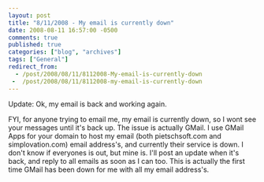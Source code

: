 ```yaml
---
layout: post
title: "8/11/2008 - My email is currently down"
date: 2008-08-11 16:57:00 -0500
comments: true
published: true
categories: ["blog", "archives"]
tags: ["General"]
redirect_from: 
  - /post/2008/08/11/8112008-My-email-is-currently-down
 -  /post/2008/08/11/8112008-my-email-is-currently-down
---
```

<!-- more -->
<p>
Update: Ok, my email is back and working again. 
</p>
<p>
FYI, for anyone trying to email me, my email is currently down, so I wont see your messages until it&#39;s back up. The issue is actually GMail. I use GMail Apps for your domain to host my email (both pietschsoft.com and simplovation.com) email address&#39;s, and currently their service is down. I don&#39;t know if everyones is out, but mine is. I&#39;ll post an update when it&#39;s back, and reply to all emails as soon as I can too. This is actually the first time GMail has been down for me with all my email address&#39;s.
</p>
